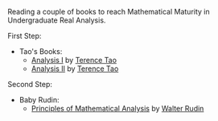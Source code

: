 Reading a couple of books to reach Mathematical Maturity in Undergraduate Real Analysis.

First Step:
* Tao's Books:
  - [Analysis  I](https://link.springer.com/book/10.1007/978-981-19-7261-4) by [Terence Tao](https://www.math.ucla.edu/~tao/)
  - [Analysis II](https://link.springer.com/book/10.1007/978-981-19-7284-3) by [Terence Tao](https://www.math.ucla.edu/~tao/)

Second Step:
* Baby Rudin:
  - [Principles of Mathematical Analysis](https://www.mheducation.com/highered/product/principles-mathematical-analysis-rudin/M9780070542358.html) by [Walter Rudin](https://en.wikipedia.org/wiki/Walter_Rudin)

